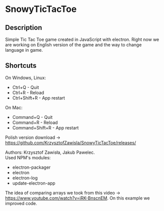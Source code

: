 # SnowyTicTacToe

## Description
Simple Tic Tac Toe game created in JavaScript with electron. Right now we are working on English version of the game and the way to change language in game.

## Shortcuts
On Windows, Linux:
  - Ctrl+Q - Quit
  - Ctrl+R - Reload
  - Ctrl+Shift+R - App restart
  
On Mac:
  - Command+Q - Quit
  - Command+R - Reload
  - Command+Shift+R - App restart
  
Polish version download -> https://github.com/KrzysztofZawisla/SnowyTicTacToe/releases/

Authors: Krzysztof Zawisła, Jakub Pawelec.  
Used NPM's modules:  
  - electron-packager  
  - electron  
  - electron-log  
  - update-electron-app  
  
The idea of comparing arrays we took from this video -> https://www.youtube.com/watch?v=iRK-BnscnEM. On this example we improved code.
  
